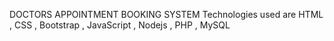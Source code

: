 DOCTORS APPOINTMENT BOOKING SYSTEM 
Technologies used are HTML , CSS , Bootstrap , JavaScript , Nodejs , PHP , MySQL

